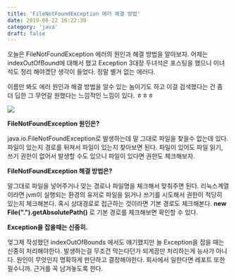 ```yaml
---
title: 'FileNotFoundException 에러 해결 방법'
date: 2019-08-22 16:22:39
category: 'java'
draft: false
---
```


오늘은 FileNotFoundException 에러의 원인과 해결 방법을 알아보자. 어제는 indexOutOfBound에 대해서 했고 Exception 3대장 두녀석은 포스팅을 했으니 이녀석도 정리 해야겠단 생각이 들었다. 정말 별거 없는 에러다.

이름만 봐도 에러 원인과 해결 방법을 알수 있는 놈이기도 하고 이걸 검색했다는 건 좀 더 딥한 그 무언갈 원했다는 느낌적인 느낌이 있다. ㅎㅎㅎ

![](https://blog.kakaocdn.net/dn/5N0DD/btqxDvur9iW/ybwyctH6skvV8EUFP2iByk/img.png)

**FileNotFoundException 원인은?**

java.io.FileNotFoundException로 발생하는데 말 그대로 파일을 찾을수 없는데 있다. 파일이 있는지 경로를 뒤져서 파일이 있는지 찾아보면 된다. 파일이 있어도 파일 읽기, 쓰기 권한이 없어서 발생할 수도 있으니 파일이 있다면 권한도 체크해보자.

**FileNotFoundException 해결 방법은?**

말그대로 파일을 넣어주거나 맞는 경로나 파일명을 체크해서 맞춰주면 된다. 리눅스계열이라면 jvm이 실행되는 환경의 유저로 파일을 읽거나 쓰기를 시도해서 권한이 적당히 있는지 체크해본다. 혹시 상대경로로 접근하는 것이라면 기본 경로도 체크해본다. **new File(".").getAbsolutePath()** 로 기본 경로를 체크해보면 확인할 수 있다. 

**Exception을 잡을때는 신중히.**

엊그제 작성했던 indexOutOfBounds 에서도 얘기했지만 늘 Exception을 잡을 때는 신중히 처리해야한다. 발생하는걸 무조건 막는다던가 되게끔만 처리하는게 능사가 아니다. 원인이 무엇인지 명확하게 판단하고 결정해야한다. 회사에서 일한다면 레포트 또한 필수니까. 근거를 꼭 남겨놓도록 한다.
